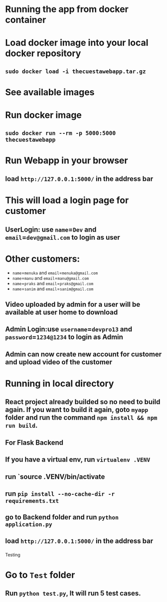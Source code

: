 # Running the app from docker container
# Load docker image into your local docker repository
## `sudo docker load -i thecuestawebapp.tar.gz`
# See available images
# Run docker image
## `sudo docker run --rm -p 5000:5000 thecuestawebapp`
# Run Webapp in your browser
## load `http://127.0.0.1:5000/` in the address bar
# This will load a login page for customer
## UserLogin: use `name`=`Dev` and `email`=`dev@gmail.com` to login as user
# Other customers:
* `name`=`menuka` and `email`=`menuka@gmail.com`
* `name`=`manu` and `email`=`manu@gmail.com`
* `name`=`praks` and `email`=`praks@gmail.com`
* `name`=`sanim` and `email`=`sanim@gmail.com`
## Video uploaded by admin for a user will be available at user home to download
## Admin Login:use `username`=`devpro13` and `password`=`1234@1234` to login as Admin
## Admin can now create new account for customer and upload video of the customer
#  Running in local directory
## React project already builded so no need to build again. If you want to build it again, goto `myapp` folder and run the command `npm install && npm run build`.
## For Flask Backend
## If you have a virtual env, run `virtualenv .VENV`
## run `source .VENV/bin/activate
## run `pip install --no-cache-dir -r requirements.txt`
## go to Backend folder and run `python application.py`
## load `http://127.0.0.1:5000/` in the address bar

###
Testing
###
# Go to `Test` folder
## Run `python test.py`, It will run 5 test cases.
### 
